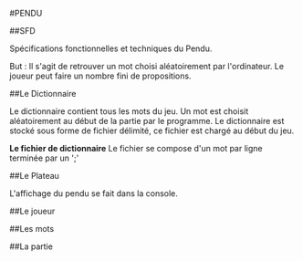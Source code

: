 #PENDU

##SFD

Spécifications fonctionnelles et techniques du Pendu.

But : Il s'agit de retrouver un mot choisi aléatoirement par l'ordinateur. Le joueur peut faire un nombre fini de propositions.

##Le Dictionnaire

Le dictionnaire contient tous les mots du jeu. Un mot est choisit aléatoirement au début de la partie par le programme.
Le dictionnaire est stocké sous forme de fichier délimité, ce fichier est chargé au début du jeu.

**Le fichier de dictionnaire**
Le fichier se compose d'un mot par ligne terminée par un ';'

##Le Plateau

L'affichage du pendu se fait dans la console.

##Le joueur

##Les mots

##La partie


